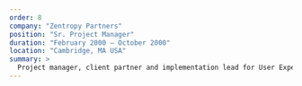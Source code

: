 ```yaml
---
order: 8
company: "Zentropy Partners"
position: "Sr. Project Manager"
duration: "February 2000 – October 2000"
location: "Cambridge, MA USA"
summary: >
  Project manager, client partner and implementation lead for User Experience Design projects and engagements of strategic and financial importance to the organization. Acting Group Director from April 2000 through October 2000; responsibilities included resource allocation, training and development and human resources for branch project management resources.
---
```

